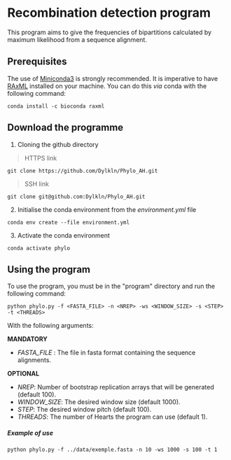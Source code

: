 # Recombination detection program

This program aims to give the frequencies of bipartitions calculated by maximum likelihood from a sequence alignment.

## Prerequisites

The use of [Miniconda3](https://docs.conda.io/en/latest/miniconda.html) is strongly recommended.
It is imperative to have [RAxML](https://cme.h-its.org/exelixis/web/software/raxml/) installed on your machine. You can do this *via* conda with the following command: 
```
conda install -c bioconda raxml
```

## Download the programme

1. Cloning the github directory

> HTTPS link

```
git clone https://github.com/Dylkln/Phylo_AH.git
```

> SSH link

```
git clone git@github.com:Dylkln/Phylo_AH.git
```

2. Initialise the conda environment from the *environment.yml* file

```
conda env create --file environment.yml
```

3. Activate the conda environment

```
conda activate phylo
```

## Using the program

To use the program, you must be in the "program" directory and run the following command:

```
python phylo.py -f <FASTA_FILE> -n <NREP> -ws <WINDOW_SIZE> -s <STEP> -t <THREADS>
```

With the following arguments:

**MANDATORY**
- *FASTA_FILE* : The file in fasta format containing the sequence alignments.

**OPTIONAL**
- *NREP*: Number of bootstrap replication arrays that will be generated (default 100). 
- *WINDOW_SIZE*: The desired window size (default 1000). 
- *STEP*:  The desired window pitch (default 100).
- *THREADS*: The number of Hearts the program can use (default 1).

##### Example of use


```
python phylo.py -f ../data/exemple.fasta -n 10 -ws 1000 -s 100 -t 1
```
